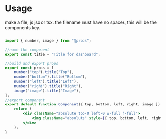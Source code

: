 # Usage

make a file, js jsx or tsx. the filename must have no spaces, this will be the components key.


```jsx

import { number, image } from "@props";

//name the component
export const title = "Title for dashboard";

//build and export props
export const props = [
    number("top").title("Top"),
    number("bottom").title("Bottom"),
    number("left").title("Left"),
    number("right").title("Right"),
    image("image").title("Image"),
];
//export component
export default function Component({ top, bottom, left, right, image }) {
    return (
        <div className="absolute top-0 left-0 w-full h-full">
            <img className="absolute" style={{ top, bottom, left, right }} src={image} />
        </div>
    );
}

```